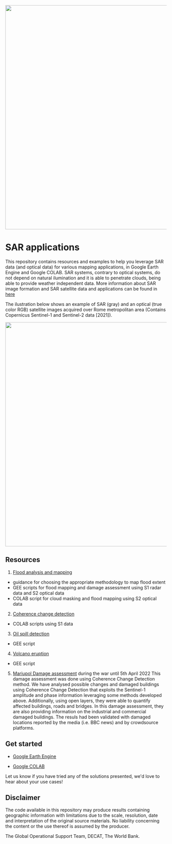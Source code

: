 <p><center> <img src="images/GOST_Logo_2021.png" width="700"/> </p></center>

# SAR applications

This repository contains resources and examples to help you leverage SAR data (and optical data) for various mapping applications, in Google Earth Engine and Google COLAB. 
SAR systems, contrary to optical systems, do not depend on natural ilumination and it is able to penetrate clouds, being able to provide weather independent data. More information about SAR image formation and SAR satellite data and applications can be found in [here](https://www.esa.int/esapub/tm/tm19/TM-19_ptA.pdf) 

The ilustration below shows an example of SAR (gray) and an optical (true color RGB) satellite images acquired over Rome metropolitan area (Contains Copernicus Sentinel-1 and Sentinel-2 data [2021]).  
<p><center> <img src="images/SAR_vs_Optical.jpg" width="700"/> </p></center>


## Resources

1. [Flood analysis and mapping](https://github.com/mdelgadoblasco/GOST_SAR/tree/master/Flood%20Analysis%20and%20Mapping)
 - guidance for choosing the appropriate methodology to map flood extent
 - GEE scripts for flood mapping and damage assessment using S1 radar data and S2 optical data
 - COLAB script for cloud masking and flood mapping using S2 optical data
 
2. [Coherence change detection](https://github.com/mdelgadoblasco/GOST_SAR/tree/master/Coherence%20Change%20Detection)
 - COLAB scripts using S1 data

3. [Oil spill detection](https://github.com/mdelgadoblasco/GOST_SAR/tree/master/Oil%20Spill)
 - GEE script
 
4. [Volcano eruption](https://github.com/mdelgadoblasco/GOST_SAR/tree/master/Volcano%20Eruption)
 - GEE script

5. [Mariupol Damage assessment]() during the war until 5th April 2022
This damage assessment was done using Coherence Change Detection method. We have analysed possible changes and damaged buildings using Coherence Change Detection that exploits the Sentinel-1 amplitude and phase information leveraging some methods developed above. Additionally, using open layers, they were able to quantify affected buildings, roads and bridges. In this damage assessment, they are also providing information on the industrial and commercial damaged buildings. The resuls had been validated with damaged locations reported by the media (i.e. BBC news) and by crowdsource platforms.
 
## Get started

- [Google Earth Engine](https://earthengine.google.com)
    >
- [Google COLAB](https://colab.research.google.com/notebooks/intro.ipynb)
    > 
Let us know if you have tried any of the solutions presented, we'd love to hear about your use cases!

## Disclaimer
The code available in this repository may produce results containing geographic information with limitations due to the scale, resolution, date and interpretation of the original source materials. No liability concerning the content or the use thereof is assumed by the producer.

The Global Operational Support Team, DECAT, The World Bank.
